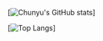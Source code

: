 [![Chunyu's GitHub stats](https://github-readme-stats.vercel.app/api?username=chunyuma&show_icons=true&theme=react)]

[![Top Langs](https://github-readme-stats.vercel.app/api/top-langs/?username=chunyuma&layout=compact&theme=react)]
